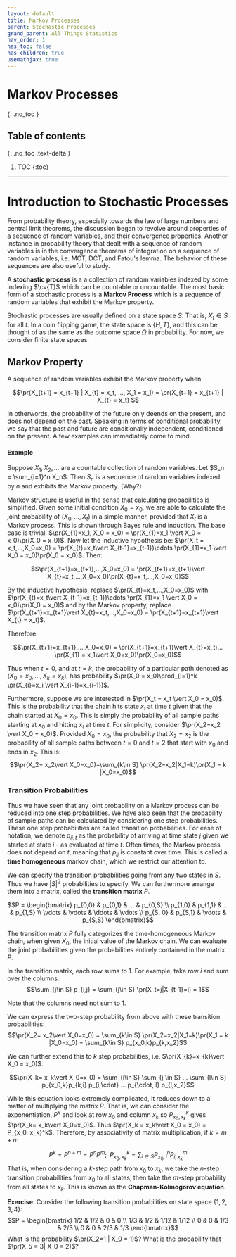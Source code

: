 ```yaml
---
layout: default
title: Markov Processes
parent: Stochastic Processes
grand_parent: All Things Statistics
nav_order: 1
has_toc: false
has_children: true
usemathjax: true
---
```


# Markov Processes
{: .no_toc }

## Table of contents
{: .no_toc .text-delta }

1. TOC
{:toc}

---

$\newcommand{\reals}{\mathbb{R}}$ $\newcommand{\nats}{\mathbb{N}}$ $\newcommand{\ind}{\mathbb{1}}$  $\newcommand{\pr}{\mathbb{P}}$ $\newcommand{\cv}[1]{\mathcal{#1}}$ $\newcommand{\nul}{\varnothing}$ $\newcommand{\eps}{\varepsilon}$ $\newcommand{\E}{\mathbb{E}}$ 

# Introduction to Stochastic Processes

From probability theory, especially towards the law of large numbers and central limit theorems, the discussion began to revolve around properties of a sequence of random variables, and their convergence properties. Another instance in probability theory that dealt with a sequence of random variables is in the convergence theorems of integration on a sequence of random variables, i.e. MCT, DCT, and Fatou's lemma. The behavior of these sequences are also useful to study.

A **stochastic process** is a a collection of random variables indexed by some indexing $\cv{T}$ which can be countable or uncountable. The most basic form of a stochastic process is a **Markov Process** which is a sequence of random variables that exhibit the Markov property. 

Stochastic processes are usually defined on a state space $S$. That is, $X_t \in S$ for all $t$. In a coin flipping game, the state space is $\{H,T\}$, and this can be thought of as the same as the outcome space $\Omega$ in probability. For now, we consider finite state spaces.

## Markov Property

A sequence of random variables exhibit the Markov property when

$$\pr(X_{t+1} = x_{t+1} | X_{t} = x_t, ..., X_1 = x_1) = \pr(X_{t+1} = x_{t+1} | X_{t} = x_t) $$

In otherwords, the probability of the future only deends on the present, and does not depend on the past. Speaking in terms of conditional probability, we say that the past and future are conditionally independent, conditioned on the present. A few examples can immediately come to mind.

#### Example

Suppose $X_1, X_2,...$ are a countable collection of random variables. Let $S_n = \sum_{i=1}^n X_n$. Then $S_n$ is a sequence of random variables indexed by $n$ and exhibits the Markov property. (Why?)


Markov structure is useful in the sense that calculating probabilities is simplified. Given some initial condition $X_0 = x_0$, we are able to calculate the joint probability of $(X_0,...,X_t)$ in a simple manner, provided that $X_t$ is a Markov process. This is shown through Bayes rule and induction. The base case is trivial: $\pr(X_{1}=x_1, X_0 = x_0) = \pr(X_{1}=x_1 \vert X_0 = x_0)\pr(X_0 = x_0)$. Now let the inductive hypothesis be: $\pr(X_t = x_t,...,X_0=x_0) = \pr(X_{t}=x_t\vert X_{t-1}=x_{t-1})\cdots \pr(X_{1}=x_1 \vert X_0 = x_0)\pr(X_0 = x_0)$. Then:

$$\pr(X_{t+1}=x_{t+1},...,X_0=x_0) = \pr(X_{t+1}=x_{t+1}\vert X_{t}=x_t,...,X_0=x_0)\pr(X_{t}=x_t,...,X_0=x_0)$$

By the inductive hypothesis, replace $\pr(X_{t}=x_t,...,X_0=x_0)$ with $\pr(X_{t}=x_t\vert X_{t-1}=x_{t-1})\cdots \pr(X_{1}=x_1 \vert X_0 = x_0)\pr(X_0 = x_0)$ and by the Markov property, replace $\pr(X_{t+1}=x_{t+1}\vert X_{t}=x_t,...,X_0=x_0) = \pr(X_{t+1}=x_{t+1}\vert X_{t} = x_t)$. 

Therefore:

$$\pr(X_{t+1}=x_{t+1},...,X_0=x_0) = \pr(X_{t+1}=x_{t+1}\vert X_{t}=x_t)... \pr(X_{1} = x_1\vert X_0=x_0)\pr(X_0=x_0)$$

Thus when $t=0$, and at $t=k$, the probability of a particular path denoted as $(X_0=x_0,...,X_k = x_k)$, has probability $\pr(X_0 = x_0)\prod_{i=1}^k \pr(X_{i}=x_i \vert X_{i-1}=x_{i-1})$.

Furthermore, suppose we are interested in $\pr(X_t = x_t \vert X_0 = x_0)$. This is the probability that the chain hits state $x_t$ at time $t$ given that the chain started at $X_0 = x_0$. This is simply the probability of all sample paths starting at $x_0$ and hitting $x_t$ at time $t$. For simplicity, consider $\pr(X_2=x_2 \vert X_0 = x_0)$. Provided $X_0 = x_0$, the probability that $X_2 = x_2$ is the probability of all sample paths between $t=0$ and $t=2$ that start with $x_0$ and ends in $x_2$. This is:
$$\pr(X_2= x_2\vert X_0=x_0)=\sum_{k\in S} \pr(X_2=x_2|X_1=k)\pr(X_1 = k |X_0=x_0)$$


### Transition Probabilities 

Thus we have seen that any joint probability on a Markov process can be reduced into one step probabilities. We have also seen that the probability of sample paths can be calculated by considering one step probabilities. These one step probabilities are called transition probabilities. For ease of notation, we denote $p_{ij,t}$ as the probability of arriving at time state $j$ given we started at state $i$ - as evaluated at time $t$. Often times, the Markov process does not depend on $t$, meaning that $p_{ij}$ is constant over time. This is called a **time homogeneous** markov chain, which we restrict our attention to. 

We can specify the transition probabilities going from any two states in $S$. Thus we have $\vert S \vert^2$ probabilities to specify. We can furthermore arrange them into a matrix, called the **transition matrix** $P$. 

$$P = \begin{bmatrix} p_{0,0} & p_{0,1} & ... & p_{0,S} \\
p_{1,0} & p_{1,1} & ... & p_{1,S}  \\
\vdots & \vdots & \ddots & \vdots \\
p_{S, 0} & p_{S,1} & \vdots & p_{S,S}
\end{bmatrix}$$

The transition matrix $P$ fully categorizes the time-homogeneous Markov chain, when given $X_0$, the initial value of the Markov chain. We can evaluate the joint probabilities given the probabilities entirely contained in the matrix $P$.  

In the transition matrix, each row sums to 1. For example, take row $i$ and sum over the columns:
$$\sum_{j\in S} p_{i,j} = \sum_{j\in S} \pr(X_t=j|X_{t-1}=i) = 1$$

Note that the columns need not sum to 1. 

We can express the two-step probability from above with these transition probabilities:
$$\pr(X_2= x_2\vert X_0=x_0) = \sum_{k\in S} \pr(X_2=x_2|X_1=k)\pr(X_1 = k |X_0=x_0) = \sum_{k\in S} p_{x_0,k}p_{k,x_2}$$

We can further extend this to $k$ step probabilities, i.e. $\pr(X_{k}=x_{k}\vert X_0 = x_0)$. 

$$\pr(X_k= x_k\vert X_0=x_0) = \sum_{i\in S} \sum_{j \in S} ... \sum_{l\in S} p_{x_0,k}p_{k,i} p_{i,\cdot} ... p_{\cdot, l} p_{l,x_2}$$

While this equation looks extremely complicated, it reduces down to a matter of multiplying the matrix $P$. That is, we can consider the exponentiation, $P^k$ and look at row $x_0$ and column $x_k$ so $P_{x_0, x_k}^k$ gives $\pr(X_k= x_k\vert X_0=x_0)$. Thus $\pr(X_k = x_k\vert X_0 = x_0) = P_{x_0, x_k}^k$. Therefore, by associativity of matrix multiplication, if $k=m+n$:

$$P^{k} = P^{n+m} = P^{n}P^{m};\;\; P^{k}_{x_0, x_k} = \sum_{i\in S} P^n_{x_0, i} P^m_{i,x_k}$$
That is, when considering a $k$-step path from $x_0$ to $x_k$, we take the $n$-step transition probabilities from $x_0$ to all states, then take the $m$-step probability from all states to $x_k$. This is known as the **Chapman-Kolmogorov equation**.

**Exercise**: Consider the following transition probabilities on state space $\{1,2,3,4\}$:
$$P = \begin{bmatrix} 1/2 & 1/2 & 0 & 0 \\
1/3 & 1/2 & 1/12 & 1/12 \\
0 & 0 & 1/3 & 2/3 \\
0 & 0 & 2/3 & 1/3
\end{bmatrix}$$
What is the probability $\pr(X_2=1 | X_0 = 1)$? What is the probability that $\pr(X_5 = 3| X_0 = 2)$?

